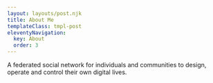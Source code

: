 ```yaml
---
layout: layouts/post.njk
title: About Me
templateClass: tmpl-post
eleventyNavigation:
  key: About
  order: 3
---
```


A federated social network for individuals and communities to design, operate and control their own digital lives.